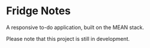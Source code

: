 # Fridge Notes
A responsive to-do application, built on the MEAN stack.

Please note that this project is still in development.
